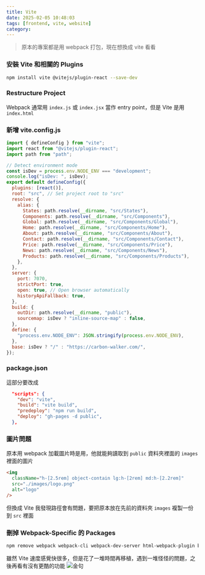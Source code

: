 ```yaml
---
title: Vite
date: 2025-02-05 10:48:03
tags: [frontend, vite, website]
category:
---
```


> 原本的專案都是用 webpack 打包，現在想換成 vite 看看

### 安裝 Vite 和相關的 Plugins

```sh
npm install vite @vitejs/plugin-react --save-dev
```

### Restructure Project

Webpack 通常用 `index.js` 或 `index.jsx` 當作 entry point，但是 Vite 是用 `index.html`

### 新增 vite.config.js

```js
import { defineConfig } from "vite";
import react from "@vitejs/plugin-react";
import path from "path";

// Detect environment mode
const isDev = process.env.NODE_ENV === "development";
console.log("isDev: ", isDev);
export default defineConfig({
  plugins: [react()],
  root: "src", // Set project root to "src"
  resolve: {
    alias: {
      States: path.resolve(__dirname, "src/States"),
      Components: path.resolve(__dirname, "src/Components"),
      Global: path.resolve(__dirname, "src/Components/Global"),
      Home: path.resolve(__dirname, "src/Components/Home"),
      About: path.resolve(__dirname, "src/Components/About"),
      Contact: path.resolve(__dirname, "src/Components/Contact"),
      Price: path.resolve(__dirname, "src/Components/Price"),
      News: path.resolve(__dirname, "src/Components/News"),
      Products: path.resolve(__dirname, "src/Components/Products"),
    },
  },
  server: {
    port: 7070,
    strictPort: true,
    open: true, // Open browser automatically
    historyApiFallback: true,
  },
  build: {
    outDir: path.resolve(__dirname, "public"),
    sourcemap: isDev ? "inline-source-map" : false,
  },
  define: {
    "process.env.NODE_ENV": JSON.stringify(process.env.NODE_ENV),
  },
  base: isDev ? "/" : "https://carbon-walker.com/",
});
```

### package.json

這部分要改成

```json
  "scripts": {
    "dev": "vite",
    "build": "vite build",
    "predeploy": "npm run build",
    "deploy": "gh-pages -d public",
  },
```

### 圖片問題

原本用 webpack 加載圖片時是用，他就能夠讀取到 `public` 資料夾裡面的 `images` 裡面的圖片

```html
<img
  className="h-[2.5rem] object-contain lg:h-[2rem] md:h-[2.2rem]"
  src="./images/logo.png"
  alt="logo"
/>
```

但換成 Vite 我發現路徑會有問題，要把原本放在先前的資料夾 `images` 複製一份到 `src` 裡面

### 刪掉 Webpack-Specific 的 Packages

```sh
npm remove webpack webpack-cli webpack-dev-server html-webpack-plugin babel-loader style-loader css-loader postcss-loader
```

雖然 Vite 速度感覺快很多，但是花了一堆時間再移植，遇到一堆怪怪的問題，之後再看有沒有更酷的功能
![金句](https://media2.dev.to/dynamic/image/width=1000,height=500,fit=cover,gravity=auto,format=auto/https%3A%2F%2Fdev-to-uploads.s3.amazonaws.com%2Fuploads%2Farticles%2Fd4u62vy3h2bptsynmuu6.png)
